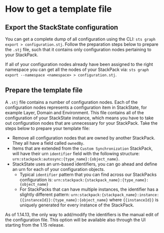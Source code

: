 # How to get a template file

## Export the StackState configuration

You can get a complete dump of all configuration using the CLI: `sts graph export > configuration.stj`. Follow the preparation steps below to prepare the `.stj` file, such that it contains only configuration nodes pertaining to your StackPack.

If all of your configuration nodes already have been assigned to the right namespace you can get all the nodes of your StackPack via: `sts graph export --namespace <namespace> > configuration.stj`.

## Prepare the template file

A `.stj` file contains a number of configuration nodes. Each of the configuration nodes represents a configuration item in StackState, for example Layer, Domain and Environment. This file contains all of the configuration of your StackState instance, which means you have to take out configuration nodes that are unnecessary for your StackPack. Take the steps below to prepare your template file:

* Remove all configuration nodes that are owned by another StackPack. They all have a field called `ownedBy`.
* Items that are extended from the `Custom Synchronization` StackPack, will have their urn `identifier` field with the following structure: `urn:stackpack:autosync:{type_name}:{object_name}`.
* StackState uses an urn-based identifiers, you can go ahead and define an urn for each of your configuration objects.
  * Typical `identifier` pattern that you can find across our StackPacks configuration is: `urn:stackpack:{stackpack_name}:{type_name}:{object_name}`
  * For StackPacks that can have multiple instances, the identifier has a slightly different pattern: `urn:stackpack:{stackpack_name}:instance:{{instanceId}}:{type_name}:{object_name}` where `{{instanceId}}` is uniquely generated for every instance of the StackPack.

As of 1.14.13, the only way to add/modify the identifiers is the manual edit of the configuration file. This option will be available also through the UI starting from the 1.15 release.

